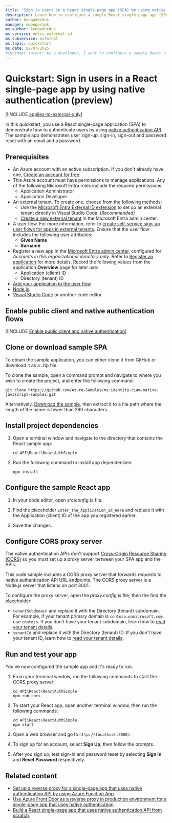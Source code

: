```yaml
---
title: "Sign in users in a React single-page app (SPA) by using native authentication"
description: Learn how to configure a sample React single-page app (SPA) that uses native authentication API to sign up users.
author: kengaderdus
manager: mwongerapk
ms.author: kengaderdus
ms.service: entra-external-id
ms.subservice: external
ms.topic: quickstart
ms.date: 02/07/2025
#Customer intent: As a developer, I want to configure a sample React single-page application using native authentication so that I can authenticate users, including sign-up, sign-in, sign-out, and password reset flows.
---
```


# Quickstart: Sign in users in a React single-page app by using native authentication (preview)

[!INCLUDE [applies-to-external-only](../external-id/includes/applies-to-external-only.md)]

In this quickstart, you use a React single-page application (SPA) to demonstrate how to authenticate users by using [native authentication API](reference-native-authentication-api.md). The sample app demonstrates user sign-up, sign-in, sign-out and password reset with an email and a password.

## Prerequisites

* An Azure account with an active subscription. If you don't already have one, [Create an account for free](https://azure.microsoft.com/free/?WT.mc_id=A261C142F).
* This Azure account must have permissions to manage applications. Any of the following Microsoft Entra roles include the required permissions:
  * Application Administrator
  * Application Developer
* An external tenant. To create one, choose from the following methods:
  * Use the [Microsoft Entra External ID extension](https://aka.ms/ciamvscode/samples/marketplace) to set up an external tenant directly in Visual Studio Code. *(Recommended)*
  * [Create a new external tenant](../external-id/customers/how-to-create-external-tenant-portal.md) in the Microsoft Entra admin center.
* A user flow. For more information, refer to [create self-service sign-up user flows for apps in external tenants](../external-id/customers/how-to-user-flow-sign-up-sign-in-customers.md). Ensure that the user flow includes the following user attributes:
  * **Given Name**
  * **Surname**
* Register a new app in the [Microsoft Entra admin center](https://entra.microsoft.com), configured for *Accounts in this organizational directory only*. Refer to [Register an application](quickstart-register-app.md) for more details. Record the following values from the application **Overview** page for later use:
  * Application (client) ID 
  * Directory (tenant) ID
* [Add your application to the user flow](/entra/external-id/customers/how-to-user-flow-add-application)
* [Node.js](https://nodejs.org/en/download/).
* [Visual Studio Code](https://code.visualstudio.com/download) or another code editor.

## Enable public client and native authentication flows 

[!INCLUDE [Enable public client and native authentication](../external-id/customers/includes/native-auth/enable-native-authentication.md)]

## Clone or download sample SPA

To obtain the sample application, you can either clone it from GitHub or download it as a .zip file.

To clone the sample, open a command prompt and navigate to where you wish to create the project, and enter the following command:

```console
git clone https://github.com/Azure-Samples/ms-identity-ciam-native-javascript-samples.git
```

Alternatively, [Download the sample](https://github.com/Azure-Samples/ms-identity-ciam-native-javascript-samples/archive/refs/heads/main.zip), then extract it to a file path where the length of the name is fewer than 260 characters.

## Install project dependencies

1. Open a terminal window and navigate to the directory that contains the React sample app:

    ```console
    cd API\React\ReactAuthSimple
    ```

1. Run the following command to install app dependencies:

    ```console
    npm install
    ```

## Configure the sample React app

1. In your code editor, open *src\config.ts* file.

1. Find the placeholder `Enter_the_Application_Id_Here` and replace it with the Application (client) ID of the app you registered earlier.

1. Save the changes.

## Configure CORS proxy server

The native authentication APIs don't support [Cross-Origin Resource Sharing (CORS)](https://developer.mozilla.org/docs/Web/HTTP/CORS) so you must set up a proxy server between your SPA app and the APIs.

This code sample includes a CORS proxy server that forwards requests to native authentication API URL endpoints. The CORS proxy server is a Node.js server that listens on port 3001.

To configure the proxy server, open the *proxy.config.js* file, then the find the placeholder:

- `tenantSubdomain` and replace it with the Directory (tenant) subdomain. For example, if your tenant primary domain is `contoso.onmicrosoft.com`, use `contoso`. If you don't have your tenant subdomain, learn how to [read your tenant details](../external-id/customers/how-to-create-external-tenant-portal.md#get-the-external-tenant-details).
- `tenantId` and replace it with the Directory (tenant) ID. If you don't have your tenant ID, learn how to [read your tenant details](../external-id/customers/how-to-create-external-tenant-portal.md#get-the-external-tenant-details).

## Run and test your app

You've now configured the sample app and it's ready to run.

1. From your terminal window, run the following commands to start the CORS proxy server:

    ```console
    cd API\React\ReactAuthSimple
    npm run cors
    ```

1. To start your React app, open another terminal window, then run the following commands:

    ```console
    cd API\React\ReactAuthSimple
    npm start
    ```

1. Open a web browser and go to `http://localhost:3000/`.

1. To sign up for an account, select **Sign Up**, then follow the prompts.

1. After you sign up, test sign-in and password reset by selecting **Sign In** and **Reset Password** respectively.

## Related content

- [Set up a reverse proxy for a single-page app that uses native authentication API by using Azure Function App](how-to-native-authentication-cors-solution-test-environment.md).
- [Use Azure Front Door as a reverse proxy in production environment for a single-page app that uses native authentication](how-to-native-authentication-cors-solution-production-environment.md).
- [Build a React single-page app that uses native authentication API from scratch](tutorial-native-authentication-single-page-app-react-sign-up.md).